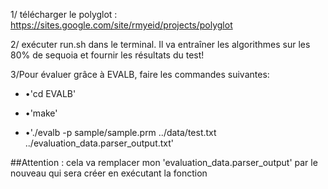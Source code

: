 1/ télécharger le polyglot : https://sites.google.com/site/rmyeid/projects/polyglot

2/ exécuter run.sh dans le terminal. Il va entraîner les algorithmes sur les 80% de sequoia et fournir les résultats du test!
 
3/Pour évaluer grâce à EVALB, faire les commandes suivantes:
 - •'cd EVALB'
 
 - •'make'
 
 - •'./evalb -p sample/sample.prm ../data/test.txt ../evaluation_data.parser_output.txt'

##Attention : cela va remplacer mon 'evaluation_data.parser_output' par le nouveau qui sera créer en exécutant la fonction

